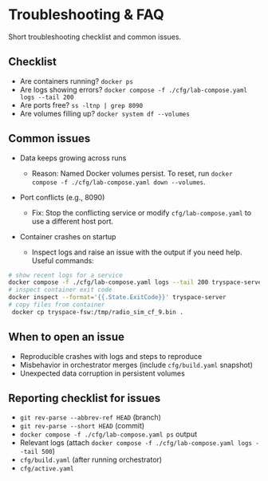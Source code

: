 # Troubleshooting & FAQ

Short troubleshooting checklist and common issues.

## Checklist
* Are containers running? `docker ps`
* Are logs showing errors? `docker compose -f ./cfg/lab-compose.yaml logs --tail 200`
* Are ports free? `ss -ltnp | grep 8090`
* Are volumes filling up? `docker system df --volumes`

## Common issues
* Data keeps growing across runs
  * Reason: Named Docker volumes persist. To reset, run `docker compose -f ./cfg/lab-compose.yaml down --volumes`.

* Port conflicts (e.g., 8090)
  * Fix: Stop the conflicting service or modify `cfg/lab-compose.yaml` to use a different host port.

* Container crashes on startup
  * Inspect logs and raise an issue with the output if you need help. Useful commands:

```bash
# show recent logs for a service
docker compose -f ./cfg/lab-compose.yaml logs --tail 200 tryspace-server
# inspect container exit code
docker inspect --format='{{.State.ExitCode}}' tryspace-server
# copy files from container
 docker cp tryspace-fsw:/tmp/radio_sim_cf_9.bin .
```

## When to open an issue
* Reproducible crashes with logs and steps to reproduce
* Misbehavior in orchestrator merges (include `cfg/build.yaml` snapshot)
* Unexpected data corruption in persistent volumes

## Reporting checklist for issues
* `git rev-parse --abbrev-ref HEAD` (branch)
* `git rev-parse --short HEAD` (commit)
* `docker compose -f ./cfg/lab-compose.yaml ps` output
* Relevant logs (attach `docker compose -f ./cfg/lab-compose.yaml logs --tail 500`)
* `cfg/build.yaml` (after running orchestrator)
* `cfg/active.yaml`
